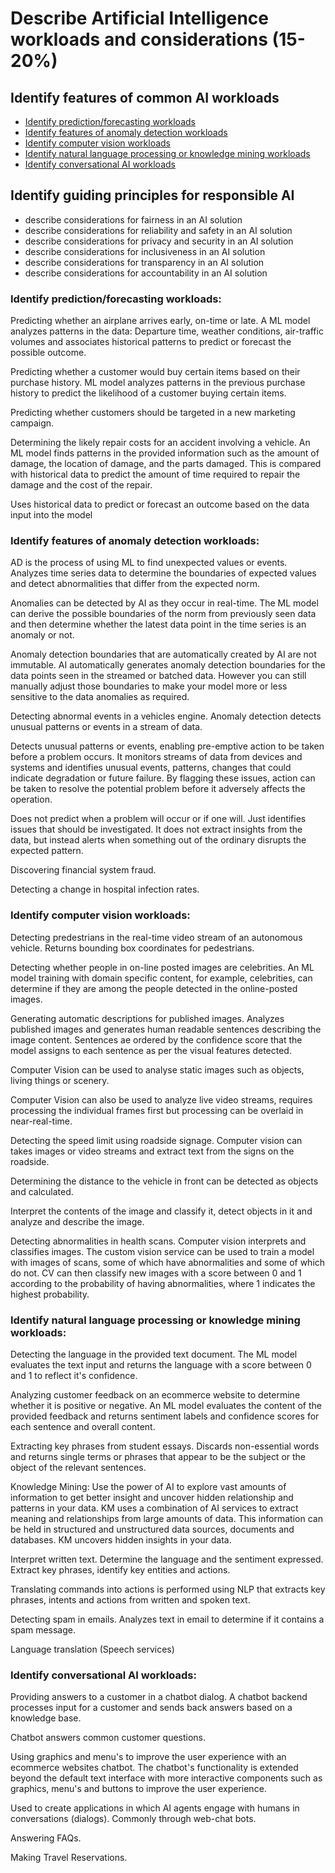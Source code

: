 # Describe Artificial Intelligence workloads and considerations (15-20%)

## Identify features of common AI workloads
* [Identify prediction/forecasting workloads](forecasting)
* [Identify features of anomaly detection workloads](anomaly)
* [Identify computer vision workloads](computer-vision)
* [Identify natural language processing or knowledge mining workloads](nlp)
* [Identify conversational AI workloads](conversational)

## Identify guiding principles for responsible AI
* describe considerations for fairness in an AI solution
* describe considerations for reliability and safety in an AI solution
* describe considerations for privacy and security in an AI solution
* describe considerations for inclusiveness in an AI solution
* describe considerations for transparency in an AI solution
* describe considerations for accountability in an AI solution

### Identify prediction/forecasting workloads:
Predicting whether an airplane arrives early, on-time or late. A ML model analyzes patterns in the data: Departure time, weather conditions, air-traffic volumes and associates historical patterns to predict or forecast the possible outcome.

Predicting whether a customer would buy certain items based on their purchase history. ML model analyzes patterns in the previous purchase history to predict the likelihood of a customer buying certain items.

Predicting whether customers should be targeted in a new marketing campaign.

Determining the likely repair costs for an accident involving a vehicle. An ML model finds patterns in the provided information such as the amount of damage, the location of damage, and the parts damaged. This is compared with historical data to predict the amount of time required to repair the damage and the cost of the repair.

Uses historical data to predict or forecast an outcome based on the data input into the model

### Identify features of anomaly detection workloads:
AD is the process of using ML to find unexpected values or events. Analyzes time series data to determine the boundaries of expected values and detect abnormalities that differ from the expected norm.

Anomalies can be detected by AI as they occur in real-time. The ML model can derive the possible boundaries of the norm from previously seen data and then determine whether the latest data point in the time series is an anomaly or not.

Anomaly detection boundaries that are automatically created by AI are not immutable. AI automatically generates anomaly detection boundaries for the data points seen in the streamed or batched data. However you can still manually adjust those boundaries to make your model more or less sensitive to the data anomalies as required.

Detecting abnormal events in a vehicles engine. Anomaly detection detects unusual patterns or events in a stream of data.

Detects unusual patterns or events, enabling pre-emptive action to be taken before a problem occurs. It monitors streams of data from devices and systems and identifies unusual events, patterns, changes that could indicate degradation or future failure. By flagging these issues, action can be taken to resolve the potential problem before it adversely affects the operation. 

Does not predict when a problem will occur or if one will. Just identifies issues that should be investigated. It does not extract insights from the data, but instead alerts when something out of the ordinary disrupts the expected pattern.

Discovering financial system fraud.

Detecting a change in hospital infection rates.

### Identify computer vision workloads:
Detecting predestrians in the real-time video stream of an autonomous vehicle. Returns bounding box coordinates for pedestrians.

Detecting whether people in on-line posted images are celebrities. An ML model training with domain specific content, for example, celebrities, can determine if they are among the people detected in the online-posted images.

Generating automatic descriptions for published images. Analyzes published images and generates human readable sentences describing the image content. Sentences ae ordered by the confidence score that the model assigns to each sentence as per the visual features detected.

Computer Vision can be used to analyse static images such as objects, living things or scenery.

Computer Vision can also be used to analyze live video streams, requires processing the individual frames first but processing can be overlaid in near-real-time.

Detecting the speed limit using roadside signage. Computer vision can takes images or video streams and extract text from the signs on the roadside.

Determining the distance to the vehicle in front can be detected as objects and calculated.

Interpret the contents of the image and classify it, detect objects in it and analyze and describe the image.

Detecting abnormalities in health scans. Computer vision interprets and classifies images. The custom vision service can be used to train a model with images of scans, some of which have abnormalities and some of which do not. CV can then classify new images with a score between 0 and 1 according to the probability of having abnormalities, where 1 indicates the highest probability.

### Identify natural language processing or knowledge mining workloads:
Detecting the language in the provided text document. The ML model evaluates the text input and returns the language with a score between 0 and 1 to reflect it's confidence.

Analyzing customer feedback on an ecommerce website to determine whether it is positive or negative. An ML model evaluates the content of the provided feedback and returns sentiment labels and confidence scores for each sentence and overall content.

Extracting key phrases from student essays. Discards non-essential words and returns single terms or phrases that appear to be the subject or the object of the relevant sentences.

Knowledge Mining: Use the power of AI to explore vast amounts of information to get better insight and uncover hidden relationship and patterns in your data. KM uses a combination of AI services to extract meaning and relationships from large amounts of data. This information can be held in structured and unstructured data sources, documents and databases. KM uncovers hidden insights in your data.

Interpret written text. Determine the language and the sentiment expressed. Extract key phrases, identify key entities and actions.

Translating commands into actions is performed using NLP that extracts key phrases, intents and actions from written and spoken text.

Detecting spam in emails. Analyzes text in email to determine if it contains a spam message.

Language translation (Speech services)

### Identify conversational AI workloads: 
Providing answers to a customer in a chatbot dialog. A chatbot backend processes input for a customer and sends back answers based on a knowledge base.

Chatbot answers common customer questions.

Using graphics and menu's to improve the user experience with an ecommerce websites chatbot. The chatbot's functionality is extended beyond the default text interface with more interactive components such as graphics, menu's and buttons to improve the user experience.

Used to create applications in which AI agents engage with humans in conversations (dialogs). Commonly through web-chat bots.

Answering FAQs.

Making Travel Reservations.
